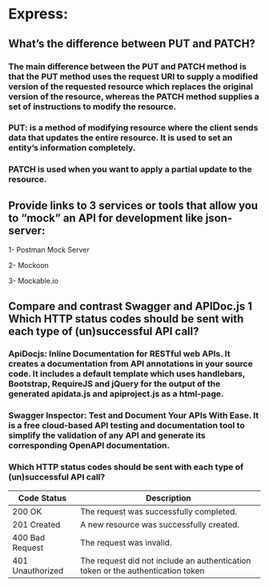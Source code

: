 # Express:

## What’s the difference between PUT and PATCH?
### The main difference between the PUT and PATCH method is that the PUT method uses the request URI to supply a modified version of the requested resource which replaces the original version of the resource, whereas the PATCH method supplies a set of instructions to modify the resource.
### PUT: is a method of modifying resource where the client sends data that updates the entire resource. It is used to set an entity’s information completely. 
### PATCH is used when you want to apply a partial update to the resource.


## Provide links to 3 services or tools that allow you to “mock” an API for development like json-server:

 1- Postman Mock Server
 
 2- Mockoon
 
 3- Mockable.io
 
 ## Compare and contrast Swagger and APIDoc.js 1 Which HTTP status codes should be sent with each type of (un)successful API call?
 ### ApiDocjs: Inline Documentation for RESTful web APIs. It creates a documentation from API annotations in your source code. It includes a default template which uses handlebars, Bootstrap, RequireJS and jQuery for the output of the generated apidata.js and apiproject.js as a html-page.
 ### Swagger Inspector: Test and Document Your APIs With Ease. It is a free cloud-based API testing and documentation tool to simplify the validation of any API and generate its corresponding OpenAPI documentation.
 
 ### Which HTTP status codes should be sent with each type of (un)successful API call?

| Code	Status        |	Description                                                                     |
|---------------------|---------------------------------------------------------------------------------|
| 200	OK	            | The request was successfully completed.                                         |
| 201	Created	        | A new resource was successfully created.                                        |
| 400	Bad Request     | The request was invalid.                                                        |
| 401	Unauthorized    |	The request did not include an authentication token or the authentication token |
